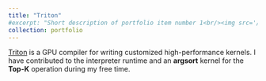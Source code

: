 ```yaml
---
title: "Triton"
#excerpt: "Short description of portfolio item number 1<br/><img src='/images/500x300.png'>"
collection: portfolio
---
```



[Triton](https://github.com/triton-lang/triton) is a GPU compiler for writing customized high-performance kernels. I have contributed to the interpreter runtime and an **argsort** kernel for the **Top-K** operation during my free time.
